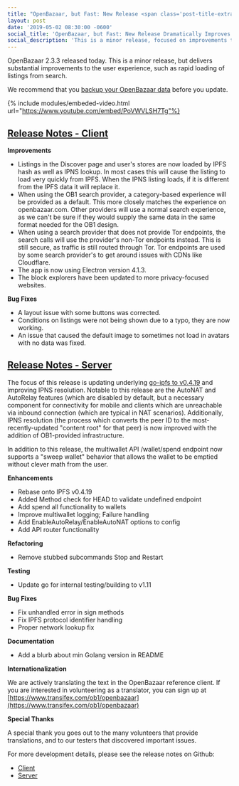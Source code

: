 ```yaml
---
title: "OpenBazaar, but Fast: New Release <span class='post-title-extra'>Dramatically</span> Improves Speed"
layout: post
date: '2019-05-02 08:30:00 -0600'
social_title: 'OpenBazaar, but Fast: New Release Dramatically Improves Speed'
social_description: 'This is a minor release, focused on improvements to the network and an enhanced Discover experience.'
---
```


OpenBazaar 2.3.3 released today. This is a minor release, but delivers substantial improvements to the user experience, such as rapid loading of listings from search.

We recommend that you [backup your OpenBazaar data](https://openbazaar.zendesk.com/hc/en-us/articles/115002761312-How-do-I-backup-my-store-) before you update.

{% include modules/embeded-video.html url="https://www.youtube.com/embed/PoVWVLSH7Tg"%}

[Release Notes - Client](https://github.com/OpenBazaar/openbazaar-desktop/releases)
-----------------------------

**Improvements**

* Listings in the Discover page and user's stores are now loaded by IPFS hash as well as IPNS lookup. In most cases this will cause the listing to load very quickly from IPFS. When the IPNS listing loads, if it is different from the IPFS data it will replace it.
* When using the OB1 search provider, a category-based experience will be provided as a default. This more closely matches the experience on openbazaar.com. Other providers will use a normal search experience, as we can't be sure if they would supply the same data in the same format needed for the OB1 design. 
* When using a search provider that does not provide Tor endpoints, the search calls will use the provider's non-Tor endpoints instead. This is still secure, as traffic is still routed through Tor. Tor endpoints are used by some search provider's to get around issues with CDNs like Cloudflare. 
* The app is now using Electron version 4.1.3. 
* The block explorers have been updated to more privacy-focused websites.

**Bug Fixes**

* A layout issue with some buttons was corrected.
* Conditions on listings were not being shown due to a typo, they are now working.
* An issue that caused the default image to sometimes not load in avatars with no data was fixed.

[Release Notes - Server](https://github.com/OpenBazaar/openbazaar-go/releases)
-----------------------------

The focus of this release is updating underlying [go-ipfs to v0.4.19](https://github.com/ipfs/go-ipfs/releases/tag/v0.4.19) and improving IPNS resolution. Notable to this release are the AutoNAT and AutoRelay features (which are disabled by default, but a necessary component for connectivity for mobile and clients which are unreachable via inbound connection (which are typical in NAT scenarios). Additionally, IPNS resolution (the process which converts the peer ID to the most-recently-updated "content root" for that peer) is now improved with the addition of OB1-provided infrastructure.

In addition to this release, the multiwallet API /wallet/spend endpoint now supports a "sweep wallet" behavior that allows the wallet to be emptied without clever math from the user.

**Enhancements**

* Rebase onto IPFS v0.4.19
* Added Method check for HEAD to validate undefined endpoint
* Add spend all functionality to wallets
* Improve multiwallet logging; Failure handling
* Add EnableAutoRelay/EnableAutoNAT options to config
* Add API router functionality

**Refactoring**

* Remove stubbed subcommands Stop and Restart

**Testing**

* Update go for internal testing/building to v1.11

**Bug Fixes**

* Fix unhandled error in sign methods
* Fix IPFS protocol identifier handling
* Proper network lookup fix

**Documentation**

* Add a blurb about min Golang version in README

**Internationalization**

We are actively translating the text in the OpenBazaar reference client. If you are interested in volunteering as a translator, you can sign up at [https://www.transifex.com/ob1/openbazaar](https://www.transifex.com/ob1/openbazaar)

**Special Thanks**

A special thank you goes out to the many volunteers that provide translations, and to our testers that discovered important issues.

For more development details, please see the release notes on Github:

* [Client](https://github.com/OpenBazaar/openbazaar-desktop/releases)
* [Server](https://github.com/OpenBazaar/openbazaar-go/releases)